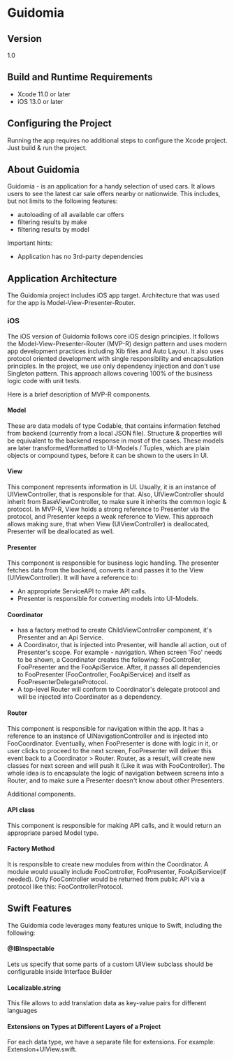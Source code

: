 # Guidomia

## Version

1.0

## Build and Runtime Requirements
+ Xcode 11.0 or later
+ iOS 13.0 or later

## Configuring the Project

Running the app requires no additional steps to configure the Xcode project. Just build & run the project. 

## About Guidomia

Guidomia - is an application for a handy selection of used cars. It allows users to see the latest car sale offers nearby or nationwide. This includes, but not limits to the following features: 
- autoloading of all available car offers
- filtering results by make
- filtering results by model

Important hints:
- Application has no 3rd-party dependencies

## Application Architecture

The Guidomia project includes iOS app target. Architecture that was used for the app is Model-View-Presenter-Router.

### iOS

The iOS version of Guidomia follows core iOS design principles. It follows the Model-View-Presenter-Router (MVP-R) design pattern and uses modern app development practices including Xib files and Auto Layout. It also uses protocol oriented development with single responsibility and encapsulation principles. In the project, we use only dependency injection and don't use Singleton pattern. This approach allows covering 100% of the business logic code with unit tests.

Here is a brief description of MVP-R components.
#### Model
These are data models of type Codable, that contains information fetched from backend (currently from a local JSON file). Structure & properties will be equivalent to the backend response in most of the cases. These models are later transformed/formatted to UI-Models / Tuples, which are plain objects or compound types, before it can be shown to the users in UI.

#### View
This component represents information in UI. Usually, it is an instance of UIViewController, that is responsible for that. Also, UIViewController should inherit from BaseViewController, to make sure it inherits the common logic & protocol. In MVP-R, View holds a strong reference to Presenter via the protocol, and Presenter keeps a weak reference to View. This approach allows making sure, that when View (UIViewController)  is deallocated, Presenter will be deallocated as well. 

#### Presenter
This component is responsible for business logic handling. The presenter fetches data from the backend, converts it and passes it to the View (UIViewController).
It will have a reference to:
-  An appropriate ServiceAPI to make API calls.
- Presenter is responsible for converting models into UI-Models. 

#### Coordinator
- has a factory method to create ChildViewController component, it's Presenter and an Api Service.
- A Coordinator, that is injected into Presenter, will handle all action, out of Presenter's scope. For example - navigation.
When screen 'Foo' needs to be shown, a Coordinator creates the following: FooController, FooPresenter and the FooApiService. After, it passes all dependencies to FooPresenter (FooController, FooApiService) and itself as FooPresenterDelegateProtocol.
- A top-level Router will conform to Coordinator's delegate protocol and will be injected into Coordinator as a dependency.

#### Router
This component is responsible for navigation within the app. It has a reference to an instance of UINavigationController and is injected into FooCoordinator.
Eventually, when FooPresenter is done with logic in it, or user clicks to proceed to the next screen, FooPresenter will deliver this event back to a Coordinator > Router. Router, as a result, will create new classes for next screen and will push it (Like it was with FooController). The whole idea is to encapsulate the logic of navigation between screens into a Router, and to make sure a Presenter doesn't know about other Presenters. 


Additional components.
#### API class
This component is responsible for making API calls, and it would return an appropriate parsed Model type.

#### Factory Method
It is responsible to create new modules from within the Coordinator. A module would usually include FooController, FooPresenter, FooApiService(if needed). Only FooController would be returned from public API via a protocol like this: FooControllerProtocol.

## Swift Features

The Guidomia code leverages many features unique to Swift, including the following:

#### @IBInspectable

Lets us specify that some parts of a custom UIView subclass should be configurable inside Interface Builder

#### Localizable.string

This file allows to add translation data as key-value pairs for different languages

#### Extensions on Types at Different Layers of a Project

For each data type, we have a separate file for extensions. For example: Extension+UIView.swift.
